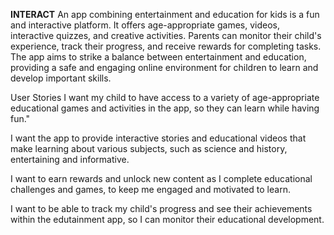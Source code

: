 **INTERACT**
An app combining entertainment and education for kids is a fun and interactive platform. It offers age-appropriate games, videos, interactive quizzes, and creative activities. Parents can monitor their child's experience, track their progress, and receive rewards for completing tasks. The app aims to strike a balance between entertainment and education, providing a safe and engaging online environment for children to learn and develop important skills.

User Stories
I want my child to have access to a variety of age-appropriate educational games and activities in the app, so they can learn while having fun."

I want the app to provide interactive stories and educational videos that make learning about various subjects, such as science and history, entertaining and informative.

I want to earn rewards and unlock new content as I complete educational challenges and games, to keep me engaged and motivated to learn.

I want to be able to track my child's progress and see their achievements within the edutainment app, so I can monitor their educational development.
